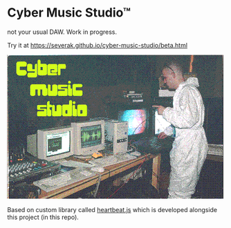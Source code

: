 # Cyber Music Studio™

not your usual DAW. Work in progress. 

Try it at https://severak.github.io/cyber-music-studio/beta.html

![](img/preview.png)

Based on custom library called [heartbeat.js](js/heartbeat.md) which is developed alongside this project (in this repo).
